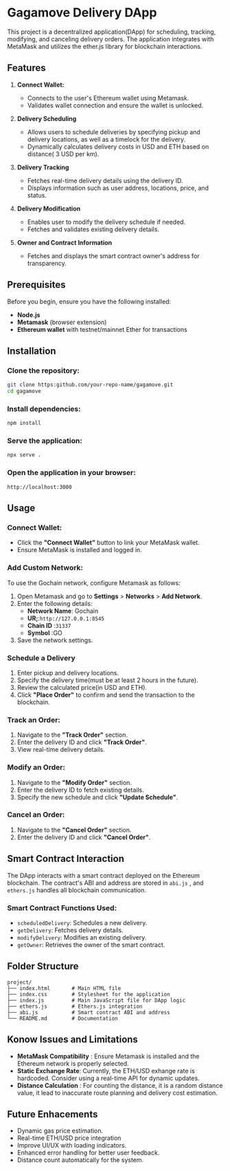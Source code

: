 # Gagamove Delivery DApp
This project is a decentralized application(DApp) for scheduling, tracking, modifying, and canceling delivery orders. The application integrates with MetaMask and utilizes the ether.js library for blockchain interactions.

## Features

1. **Connect Wallet:** 
   - Connects to the user's Ethereum wallet using Metamask.
   - Validates wallet connection and ensure the wallet is unlocked.

2. **Delivery Scheduling**
   - Allows users to schedule deliveries by specifying pickup and delivery locations, as well as a timelock for the delivery.
   - Dynamically calculates delivery costs in USD and ETH based on distance( 3 USD per km).

3. **Delivery Tracking**
   - Fetches real-time delivery details using the delivery ID.
   - Displays information such as user address, locations, price, and status.

4. **Delivery Modification**
   - Enables user to modify the delivery schedule if needed.
   - Fetches and validates existing delivery details.

5. **Owner and Contract Information**
   - Fetches and displays the smart contract owner's address for transparency.

## Prerequisites

Before you begin, ensure you have the following installed:

- **Node.js**
- **Metamask** (browser extension)
- **Ethereum wallet** with testnet/mainnet Ether for transactions

## Installation

### Clone the repository:

```bash
git clone https:github.com/your-repo-name/gagamove.git
cd gagamove
```
### Install dependencies:

```bash
npm install
```

### Serve the application:

```bash
npx serve .
```

### Open the application in your browser:

```arduino
http://localhost:3000
```

## Usage

### Connect Wallet:

- Click the **"Connect Wallet"** button to link your MetaMask wallet.
- Ensure MetaMask is installed and logged in.

### Add Custom Network:

To use the Gochain network, configure Metamask as follows:

1. Open Metamask and go to **Settings** > **Networks** > **Add Network**.
2. Enter the following details:
   - **Network Name**: Gochain
   - **UR;**:`http://127.0.0.1:8545`
   - **Chain ID** :`31337`
   - **Symbol** :GO
3. Save the network settings.

### Schedule a Delivery

1. Enter pickup and delivery locations.
2. Specify the delivery time(must be at least 2 hours in the future).
3. Review the calculated price(in USD and ETH).
4. Click **"Place Order"** to confirm and send the transaction to the blockchain.

### Track an Order:

1. Navigate to the **"Track Order"** section.
2. Enter the delivery ID and click **"Track Order"**.
3. View real-time delivery details.

### Modify an Order:

1. Navigate to the **"Modify Order"** section.
2. Enter the delivery ID to fetch existing details.
3. Specify the new schedule and click **"Update Schedule"**.

### Cancel an Order:

1. Navigate to the **"Cancel Order"** section.
2. Enter the delivery ID and click **"Cancel Order"**.

## Smart Contract Interaction

The DApp interacts with a smart contract deployed on the Ethereum blockchain. The contract's ABI and address are stored in `abi.js` , and `ethers.js` handles all blockchain communication.

### Smart Contract Functions Used:
- `scheduledDelivery`: Schedules a new delivery.
- `getDelivery`: Fetches delivery details.
- `modifyDelivery`: Modifies an existing delivery.
- `getOwner`: Retrieves the owner of the smart contract.

## Folder Structure

```plaintext
project/
├── index.html       # Main HTML file
├── index.css        # Stylesheet for the application
├── index.js         # Main JavaScript file for DApp logic
├── ethers.js        # Ethers.js integration
├── abi.js           # Smart contract ABI and address
└── README.md        # Documentation
```

## Konow Issues and Limitations

- **MetaMask Compatibility** : Ensure Metamask is installed and the Ethereum network is properly selected.
- **Static Exchange Rate**: Currently, the ETH/USD exhange rate is hardcoded. Consider using a real-time API for dynamic updates.
- **Distance Calculation** :  For counting the distance, it is a random distance value, it lead to inaccurate route planning and delivery cost estimation.

## Future Enhacements

- Dynamic gas price estimation.
- Real-time ETH/USD price integration
- Improve UI/UX with loading indicators.
- Enhanced error handling for better user feedback.
- Distance count automatically for the system.





